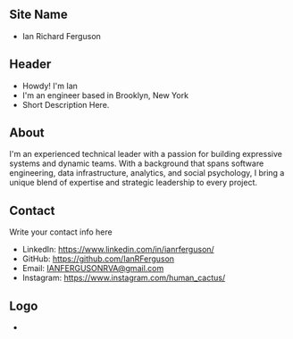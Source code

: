 ## Site Name
- Ian Richard Ferguson

## Header
- Howdy! I'm Ian
- I'm an engineer based in Brooklyn, New York
- Short Description Here.

## About
I'm an experienced technical leader with a passion for building expressive systems and dynamic teams. With a background that spans software engineering, data infrastructure, analytics, and social psychology, I bring a unique blend of expertise and strategic leadership to every project.

## Contact
Write your contact info here
- LinkedIn: https://www.linkedin.com/in/ianrferguson/
- GitHub: https://github.com/IanRFerguson
- Email: IANFERGUSONRVA@gmail.com
- Instagram: https://www.instagram.com/human_cactus/

## Logo
- 